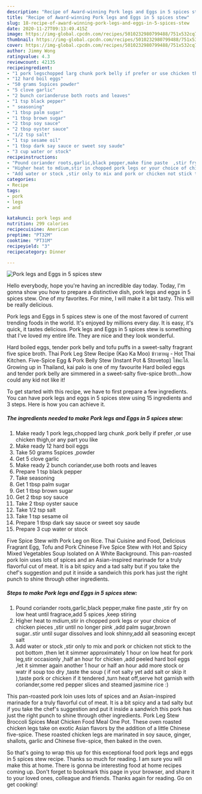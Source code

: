 ```yaml
---
description: "Recipe of Award-winning Pork legs and Eggs in 5 spices stew"
title: "Recipe of Award-winning Pork legs and Eggs in 5 spices stew"
slug: 18-recipe-of-award-winning-pork-legs-and-eggs-in-5-spices-stew
date: 2020-11-27T09:13:49.415Z
image: https://img-global.cpcdn.com/recipes/5010232980799488/751x532cq70/pork-legs-and-eggs-in-5-spices-stew-recipe-main-photo.jpg
thumbnail: https://img-global.cpcdn.com/recipes/5010232980799488/751x532cq70/pork-legs-and-eggs-in-5-spices-stew-recipe-main-photo.jpg
cover: https://img-global.cpcdn.com/recipes/5010232980799488/751x532cq70/pork-legs-and-eggs-in-5-spices-stew-recipe-main-photo.jpg
author: Jimmy Wong
ratingvalue: 4.3
reviewcount: 42135
recipeingredient:
- "1 pork legschopped larg chunk pork belly if prefer or use chicken thighor any part you like"
- "12 hard boil eggs"
- "50 grams 5spices powder"
- "5 clove garlic"
- "2 bunch corianderuse both roots and leaves"
- "1 tsp black pepper"
- " seasoning"
- "1 tbsp palm sugar"
- "1 tbsp brown sugar"
- "2 tbsp soy sauce"
- "2 tbsp oyster sauce"
- "1/2 tsp salt"
- "1 tsp sesame oil"
- "1 tbsp dark say sauce or sweet soy saude"
- "3 cup water or stock"
recipeinstructions:
- "Pound coriander roots,garlic,black pepper,make fine paste  ,stir fry on low heat until fragrace,add 5 spices ,keep stiring"
- "Higher heat to mdium,stir in chopped pork legs or your choice of chicken pieces ,stir until no longer pink ,add palm sugar,brown sugar..stir until sugar dissolves and look shinny,add all seasoning except salt"
- "Add water or stock ,stir only to mix and pork or chicken not stick to the pot bottom ,then let it simmer approximately 1 hour on low heat for pork leg,stir occasionly  ,half an hour for chicken ,add peeled hard boil eggs ,let it simmer again another 1 hour or half an hour add more stock or watr if soup too dry ,taste the soup ( if not salty yet add salt or skip it ),taste pork or chicken if it tendered ,turn heat off,serve hot garnish with coriander,some red pepper slices and steamed jasmine rice :)"
categories:
- Recipe
tags:
- pork
- legs
- and

katakunci: pork legs and 
nutrition: 299 calories
recipecuisine: American
preptime: "PT32M"
cooktime: "PT31M"
recipeyield: "3"
recipecategory: Dinner

---
```



![Pork legs and Eggs in 5 spices stew](https://img-global.cpcdn.com/recipes/5010232980799488/751x532cq70/pork-legs-and-eggs-in-5-spices-stew-recipe-main-photo.jpg)

Hello everybody, hope you're having an incredible day today. Today, I'm gonna show you how to prepare a distinctive dish, pork legs and eggs in 5 spices stew. One of my favorites. For mine, I will make it a bit tasty. This will be really delicious.

Pork legs and Eggs in 5 spices stew is one of the most favored of current trending foods in the world. It's enjoyed by millions every day. It is easy, it's quick, it tastes delicious. Pork legs and Eggs in 5 spices stew is something that I've loved my entire life. They are nice and they look wonderful.

Hard boiled eggs, tender pork belly and tofu puffs in a sweet-salty fragrant five spice broth. Thai Pork Leg Stew Recipe (Kao Ka Moo) ข้าวขาหมู - Hot Thai Kitchen. Five-Spice Egg &amp; Pork Belly Stew (Instant Pot &amp; Stovetop) ไข่พะโล้. Growing up in Thailand, kai palo is one of my favourite Hard boiled eggs and tender pork belly are simmered in a sweet-salty five-spice broth…how could any kid not like it!


To get started with this recipe, we have to first prepare a few ingredients. You can have pork legs and eggs in 5 spices stew using 15 ingredients and 3 steps. Here is how you can achieve it.

<!--inarticleads1-->

##### The ingredients needed to make Pork legs and Eggs in 5 spices stew:

1. Make ready 1 pork legs,chopped larg chunk ,pork belly if prefer ,or use chicken thigh,or any part you like
1. Make ready 12 hard boil eggs
1. Take 50 grams 5spices ,powder
1. Get 5 clove garlic
1. Make ready 2 bunch coriander,use both roots and leaves
1. Prepare 1 tsp black pepper
1. Take  seasoning
1. Get 1 tbsp palm sugar
1. Get 1 tbsp brown sugar
1. Get 2 tbsp soy sauce
1. Take 2 tbsp oyster sauce
1. Take 1/2 tsp salt
1. Take 1 tsp sesame oil
1. Prepare 1 tbsp dark say sauce or sweet soy saude
1. Prepare 3 cup water or stock


Five Spice Stew with Pork Leg on Rice. Thai Cuisine and Food, Delicious Fragrant Egg, Tofu and Pork Chinese Five Spice Stew with Hot and Spicy Mixed Vegetables Soup Isolated on A White Background. This pan-roasted pork loin uses lots of spices and an Asian-inspired marinade for a truly flavorful cut of meat. It is a bit spicy and a tad salty but if you take the chef&#39;s suggestion and put it inside a sandwich this pork has just the right punch to shine through other ingredients. 

<!--inarticleads2-->

##### Steps to make Pork legs and Eggs in 5 spices stew:

1. Pound coriander roots,garlic,black pepper,make fine paste  ,stir fry on low heat until fragrace,add 5 spices ,keep stiring
1. Higher heat to mdium,stir in chopped pork legs or your choice of chicken pieces ,stir until no longer pink ,add palm sugar,brown sugar..stir until sugar dissolves and look shinny,add all seasoning except salt
1. Add water or stock ,stir only to mix and pork or chicken not stick to the pot bottom ,then let it simmer approximately 1 hour on low heat for pork leg,stir occasionly  ,half an hour for chicken ,add peeled hard boil eggs ,let it simmer again another 1 hour or half an hour add more stock or watr if soup too dry ,taste the soup ( if not salty yet add salt or skip it ),taste pork or chicken if it tendered ,turn heat off,serve hot garnish with coriander,some red pepper slices and steamed jasmine rice :)


This pan-roasted pork loin uses lots of spices and an Asian-inspired marinade for a truly flavorful cut of meat. It is a bit spicy and a tad salty but if you take the chef&#39;s suggestion and put it inside a sandwich this pork has just the right punch to shine through other ingredients. Pork Leg Stew Broccoli Spices Meat Chicken Food Meal One Pot. These oven roasted chicken legs take on exotic Asian flavors by the addition of a little Chinese five-spice. These roasted chicken legs are marinated in soy sauce, ginger, shallots, garlic and Chinese five-spice, then baked in the oven. 

So that's going to wrap this up for this exceptional food pork legs and eggs in 5 spices stew recipe. Thanks so much for reading. I am sure you will make this at home. There is gonna be interesting food at home recipes coming up. Don't forget to bookmark this page in your browser, and share it to your loved ones, colleague and friends. Thanks again for reading. Go on get cooking!
